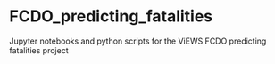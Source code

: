# FCDO_predicting_fatalities
Jupyter notebooks and python scripts for the ViEWS FCDO predicting fatalities project
